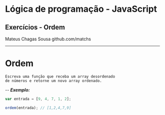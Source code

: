 Lógica de programação - JavaScript
===

## Exercícios - Ordem


Mateus Chagas Sousa
github.com/matchs

---
# Ordem

```
Escreva uma função que receba um array desordenado
de números e retorne um novo array ordenado.
```

--
***Exemplo:***
```javascript
var entrada = [9, 4, 7, 1, 2];

ordem(entrada); // [1,2,4,7,9]

```